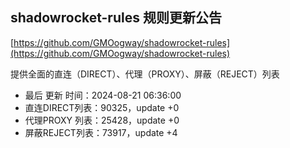 ## shadowrocket-rules 规则更新公告

[https://github.com/GMOogway/shadowrocket-rules](https://github.com/GMOogway/shadowrocket-rules)

提供全面的直连（DIRECT）、代理（PROXY）、屏蔽（REJECT）列表
- 最后 更新 时间：2024-08-21 06:36:00
- 直连DIRECT列表：90325，update +0
- 代理PROXY 列表：25428，update +0
- 屏蔽REJECT列表：73917，update +4